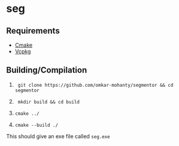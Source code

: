 # seg

## Requirements
- [Cmake](https://cmake.org/)
- [Vcpkg](https://learn.microsoft.com/en-us/vcpkg/)

## Building/Compilation
1. ```
	git clone https://github.com/omkar-mohanty/segmentor && cd segmentor 
	```
2. ``` mkdir build && cd build```

3. ``` cmake ../ ```

4. ``` cmake --build ./ ```

This should give an exe file called ``` seg.exe ```